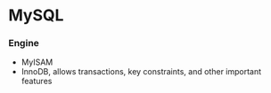 # MySQL

### Engine

- MyISAM
- InnoDB, allows transactions, key constraints, and other important features
